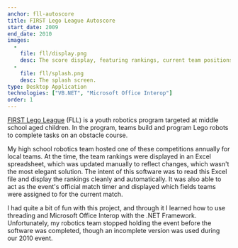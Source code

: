 ```yaml
---
anchor: fll-autoscore
title: FIRST Lego League Autoscore
start_date: 2009
end_date: 2010
images:
  -
    file: fll/display.png
    desc: The score display, featuring rankings, current team positions, and a game timer.
  -
    file: fll/splash.png
    desc: The splash screen.
type: Desktop Application
technologies: ["VB.NET", "Microsoft Office Interop"]
order: 1
---
```

[FIRST Lego League](http://www.usfirst.org/roboticsprograms/fll) (FLL) is a
youth robotics program targeted at middle school aged children. In the program,
teams build and program Lego robots to complete tasks on an obstacle course.

My high school robotics team hosted one of these competitions annually for local
teams. At the time, the team rankings were displayed in an Excel spreadsheet,
which was updated manually to reflect changes, which wasn't the most elegant
solution. The intent of this software was to read this Excel file and display
the rankings cleanly and automatically. It was also able to act as the event's
official match timer and displayed which fields teams were assigned to for the
current match.

I had quite a bit of fun with this project, and through it I learned how to use
threading and Microsoft Office Interop with the .NET Framework. Unfortunately,
my robotics team stopped holding the event before the software was completed,
though an incomplete version was used during our 2010 event.

